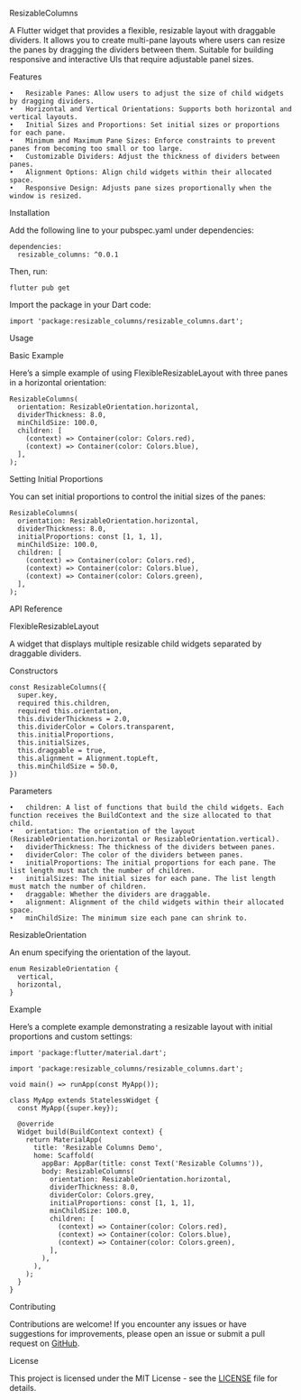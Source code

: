 ResizableColumns

A Flutter widget that provides a flexible, resizable layout with draggable dividers. It allows you to create multi-pane
layouts where users can resize the panes by dragging the dividers between them. Suitable for building responsive and
interactive UIs that require adjustable panel sizes.

Features

    •   Resizable Panes: Allow users to adjust the size of child widgets by dragging dividers.
    •   Horizontal and Vertical Orientations: Supports both horizontal and vertical layouts.
    •   Initial Sizes and Proportions: Set initial sizes or proportions for each pane.
    •   Minimum and Maximum Pane Sizes: Enforce constraints to prevent panes from becoming too small or too large.
    •   Customizable Dividers: Adjust the thickness of dividers between panes.
    •   Alignment Options: Align child widgets within their allocated space.
    •   Responsive Design: Adjusts pane sizes proportionally when the window is resized.

Installation

Add the following line to your pubspec.yaml under dependencies:

    dependencies:
      resizable_columns: ^0.0.1

Then, run:

    flutter pub get

Import the package in your Dart code:

    import 'package:resizable_columns/resizable_columns.dart';

Usage

Basic Example

Here’s a simple example of using FlexibleResizableLayout with three panes in a horizontal orientation:

    ResizableColumns(  
      orientation: ResizableOrientation.horizontal,  
      dividerThickness: 8.0,  
      minChildSize: 100.0,  
      children: [  
        (context) => Container(color: Colors.red),  
        (context) => Container(color: Colors.blue),  
      ],  
    );

Setting Initial Proportions

You can set initial proportions to control the initial sizes of the panes:

    ResizableColumns(  
      orientation: ResizableOrientation.horizontal,  
      dividerThickness: 8.0,  
      initialProportions: const [1, 1, 1],  
      minChildSize: 100.0,  
      children: [  
        (context) => Container(color: Colors.red),  
        (context) => Container(color: Colors.blue),  
        (context) => Container(color: Colors.green),  
      ],  
    );

API Reference

FlexibleResizableLayout

A widget that displays multiple resizable child widgets separated by draggable dividers.

Constructors

    const ResizableColumns({  
      super.key,  
      required this.children,  
      required this.orientation,  
      this.dividerThickness = 2.0,  
      this.dividerColor = Colors.transparent,
      this.initialProportions,  
      this.initialSizes,  
      this.draggable = true,  
      this.alignment = Alignment.topLeft,  
      this.minChildSize = 50.0,  
    })

Parameters

    •   children: A list of functions that build the child widgets. Each function receives the BuildContext and the size allocated to that child.
    •   orientation: The orientation of the layout (ResizableOrientation.horizontal or ResizableOrientation.vertical).
    •   dividerThickness: The thickness of the dividers between panes.
    •   dividerColor: The color of the dividers between panes.
    •   initialProportions: The initial proportions for each pane. The list length must match the number of children.
    •   initialSizes: The initial sizes for each pane. The list length must match the number of children.
    •   draggable: Whether the dividers are draggable.
    •   alignment: Alignment of the child widgets within their allocated space.
    •   minChildSize: The minimum size each pane can shrink to.

ResizableOrientation

An enum specifying the orientation of the layout.

    enum ResizableOrientation {  
      vertical,  
      horizontal,  
    }

Example

Here’s a complete example demonstrating a resizable layout with initial proportions and custom settings:

    import 'package:flutter/material.dart';  
      
    import 'package:resizable_columns/resizable_columns.dart';  
      
    void main() => runApp(const MyApp());  
      
    class MyApp extends StatelessWidget {  
      const MyApp({super.key});  
      
      @override  
      Widget build(BuildContext context) {  
        return MaterialApp(  
          title: 'Resizable Columns Demo',  
          home: Scaffold(  
            appBar: AppBar(title: const Text('Resizable Columns')),  
            body: ResizableColumns(  
              orientation: ResizableOrientation.horizontal,  
              dividerThickness: 8.0,  
              dividerColor: Colors.grey,
              initialProportions: const [1, 1, 1],  
              minChildSize: 100.0,  
              children: [  
                (context) => Container(color: Colors.red),  
                (context) => Container(color: Colors.blue),  
                (context) => Container(color: Colors.green),  
              ],  
            ),  
          ),  
        );  
      }  
    }

Contributing

Contributions are welcome! If you encounter any issues or have suggestions for improvements, please open an issue or
submit a pull request on [GitHub](https://github.com/SERDUN/resizable_columns).

License

This project is licensed under the MIT License - see
the [LICENSE](https://github.com/SERDUN/resizable_columns/blob/master/LICENSE) file for details.
